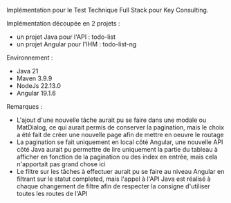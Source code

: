 Implémentation pour le Test Technique Full Stack pour Key Consulting.

Implémentation découpée en 2 projets :
- un projet Java pour l'API : todo-list
- un projet Angular pour l'IHM : todo-list-ng

Environnement :
- Java 21
- Maven 3.9.9
- NodeJs 22.13.0
- Angular 19.1.6

Remarques :
- L'ajout d'une nouvelle tâche aurait pu se faire dans une modale ou MatDialog, ce qui aurait permis de conserver la pagination, 
mais le choix a été fait de créer une nouvelle page afin de mettre en oeuvre le routage
- La pagination se fait uniquement en local côté Angular, une nouvelle API côté Java aurait pu permettre de lire uniquement la 
partie du tableau à afficher en fonction de la pagination ou des index en entrée, mais cela n'apportait pas grand chose ici
- Le filtre sur les tâches à effectuer aurait pu se faire au niveau Angular en filtrant sur le statut completed, mais l'appel
à l'API Java est réalisé à chaque changement de filtre afin de respecter la consigne d'utiliser toutes les routes de l'API
